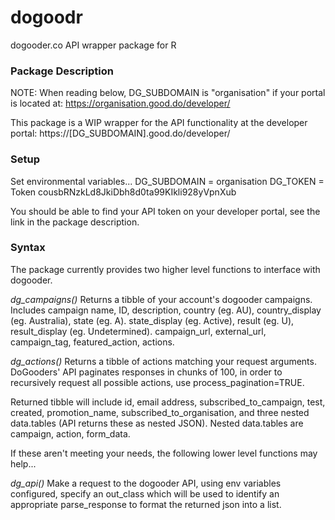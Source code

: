 # dogoodr
dogooder.co API wrapper package for R

### Package Description

NOTE: When reading below, DG_SUBDOMAIN is "organisation" if your portal is located at:
https://organisation.good.do/developer/

This package is a WIP wrapper for the API functionality at the developer portal:
https://[DG_SUBDOMAIN].good.do/developer/

### Setup

Set environmental variables...
DG_SUBDOMAIN = organisation
DG_TOKEN = Token cousbRNzkLd8JkiDbh8d0ta99KIkli928yVpnXub

You should be able to find your API token on your developer portal, see the link in the package description.

### Syntax

The package currently provides two higher level functions to interface with dogooder.

*dg_campaigns()*
Returns a tibble of your account's dogooder campaigns. Includes campaign name, ID, description, country (eg. AU), country_display (eg. Australia), state (eg. A). state_display (eg. Active), result (eg. U), result_display (eg. Undetermined). campaign_url, external_url, campaign_tag, featured_action, actions.

*dg_actions()*
Returns a tibble of actions matching your request arguments. DoGooders' API paginates responses in chunks of 100, in order to recursively request all possible actions, use process_pagination=TRUE.

Returned tibble will include id, email address, subscribed_to_campaign, test, created, promotion_name, subscribed_to_organisation, and three nested data.tables (API returns these as nested JSON). Nested data.tables are campaign, action, form_data.

If these aren't meeting your needs, the following lower level functions may help...

*dg_api()*
Make a request to the dogooder API, using env variables configured, specify an out_class which will be used to identify an appropriate parse_response to format the returned json into a list.
